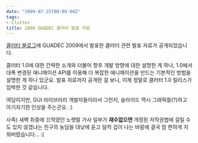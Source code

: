 ```yaml
---
date: "2009-07-25T00:00:00Z"
tags:
- Clutter
title: 2009 GUADEC 클러터 발표 자료
---
```


[클러터 블로그](http://www.clutter-project.org/blog/?p=78)에 GUADEC 2009에서 발표한 클러터 관련 발표 자료가 공개되었습니다.

클러터 1.0에 대한 간략한 소개와 더불어 향후 개발 방향에 대한 설명한 게 하나, 1.0에서 대폭 변경된 애니메이션 API를 이용해 더 복잡한 애니메이션을 만드는 기본적인 방법을 설명한 게 하나 있군요. 발표 자료까지 공개한 걸 보니, 이제 정말로 클러터 1.0 릴리스가 임박한 것 같습니다.

여담이지만, GUI 라이브러리 개발자들이라서 그런지, 슬라이드 역시 그래픽컬(?)하고 아기자기한 인상을 주는군요. :)

사족) 새벽 취중에 끄적였던 노랫말 가사 일부가 **재수없으면** 개정된 저작권법에 걸릴 수도 있지 않겠냐는 친구의 농담을 대낮에 듣고 덜컥 겁이 나는 바람에 결국 맘 편하게 지워버렸습니다... :(
